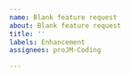 ```yaml
---
name: Blank feature request
about: Blank feature request
title: ''
labels: Enhancement
assignees: proJM-Coding

---
```



